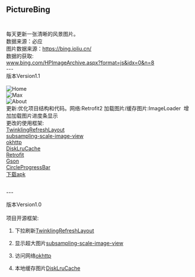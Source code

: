 ## PictureBing<br><br>
每天更新一张清晰的风景图片。
<br>数据来源：必应
<br>图片数据来源：https://bing.ioliu.cn/
<br>数据的获取:
<br>www.bing.com/HPImageArchive.aspx?format=js&idx=0&n=8
<br>---<br>
版本Version1.1<br><br>
![Home](https://github.com/xiaJue/PictureBing/blob/master/Screenshot/home.gif)<br>
![Max](https://github.com/xiaJue/PictureBing/blob/master/Screenshot/max.gif)<br>
![About](https://github.com/xiaJue/PictureBing/blob/master/Screenshot/about.gif)<br>
更新:优化项目结构和代码。网络:Retrofit2 加载图片/缓存图片:ImageLoader  增加加载图片进度条显示 
<br>
更改的使用框架:
<br>
[TwinklingRefreshLayout](https://github.com/lcodecorex/TwinklingRefreshLayout)<br>
[subsampling-scale-image-view](https://github.com/davemorrissey/subsampling-scale-image-view)<br>
[okhttp](https://github.com/square/okhttp)<br>
[DiskLruCache](https://github.com/JakeWharton/DiskLruCache)<br>
[Retrofit](https://github.com/square/retrofit)<br>
[Gson](https://github.com/google/gson)<br>
[CircleProgressBar](https://github.com/dinuscxj/CircleProgressBar)
<br>
[下载apk](https://github.com/xiaJue/PictureBing/raw/master/%E5%AE%89%E8%A3%85%E5%8C%85.apk)

<br>---<br>

版本Version1.0
<br><br>
项目开源框架:
<br>
1. 下拉刷新[TwinklingRefreshLayout](https://github.com/lcodecorex/TwinklingRefreshLayout)

2. 显示超大图片[subsampling-scale-image-view](https://github.com/davemorrissey/subsampling-scale-image-view)

3. 访问网络[okhttp](https://github.com/square/okhttp)

4. 本地缓存图片[DiskLruCache](https://github.com/JakeWharton/DiskLruCache)
